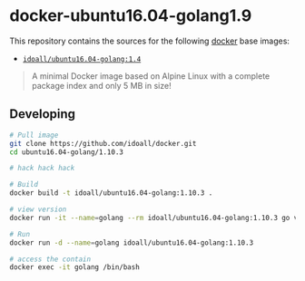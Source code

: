 
docker-ubuntu16.04-golang1.9
=============


This repository contains the sources for the following [docker](https://docker.io) base images:
- [`idoall/ubuntu16.04-golang:1.4`](https://hub.docker.com/r/idoall/ubuntu16.04-golang/)

> A minimal Docker image based on Alpine Linux with a complete package index and only 5 MB in size!

## Developing

```bash
# Pull image
git clone https://github.com/idoall/docker.git
cd ubuntu16.04-golang/1.10.3

# hack hack hack

# Build
docker build -t idoall/ubuntu16.04-golang:1.10.3 .

# view version
docker run -it --name=golang --rm idoall/ubuntu16.04-golang:1.10.3 go version

# Run
docker run -d --name=golang idoall/ubuntu16.04-golang:1.10.3

# access the contain
docker exec -it golang /bin/bash
```

